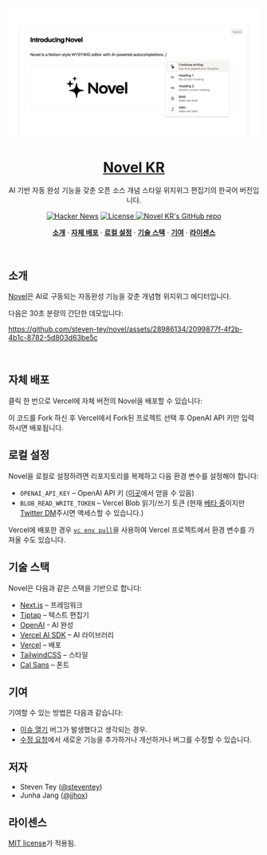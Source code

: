 <a href="https://novel.sh">
  <img alt="Novel is a Notion-style WYSIWYG editor with AI-powered autocompletions." src="/app/opengraph-image.png">
  <h1 align="center">Novel KR</h1>
</a>

<p align="center">
  AI 기반 자동 완성 기능을 갖춘 오픈 소스 개념 스타일 위지위그 편집기의 한국어 버전입니다. 
</p>

<p align="center">
  <a href="https://news.ycombinator.com/item?id=36360789"><img src="https://img.shields.io/badge/Hacker%20News-369-%23FF6600" alt="Hacker News"></a>
  <a href="https://github.com/steven-tey/novel/blob/main/LICENSE">
    <img src="https://img.shields.io/github/license/steven-tey/novel?label=license&logo=github&color=f80&logoColor=fff" alt="License" />
  </a>
    <a href="https://github.com/jjhox/novel-kr"><img src="https://img.shields.io/github/stars/jjhox/novel-kr?style=social" alt="Novel KR's GitHub repo"></a>
</p>

<p align="center">
  <a href="#소개"><strong>소개</strong></a> ·
  <a href="#자체-배포"><strong>자체 배포</strong></a> ·
  <a href="#로컬-설정"><strong>로컬 설정</strong></a> ·
  <a href="#기술-스택"><strong>기술 스택</strong></a> ·
  <a href="#기여"><strong>기여</strong></a> ·
  <a href="#라이센스"><strong>라이센스</strong></a>
</p>
<br/>

## 소개

[Novel](https://novel.sh/)은 AI로 구동되는 자동완성 기능을 갖춘 개념형 위지위그 에디터입니다.

다음은 30초 분량의 간단한 데모입니다:

https://github.com/steven-tey/novel/assets/28986134/2099877f-4f2b-4b1c-8782-5d803d63be5c

<br />

## 자체 배포

클릭 한 번으로 Vercel에 자체 버전의 Novel을 배포할 수 있습니다:

이 코드를 Fork 하신 후 Vercel에서 Fork된 프로젝트 선택 후 OpenAI API 키만 입력하시면 배포됩니다.

## 로컬 설정

Novel을 로컬로 설정하려면 리포지토리를 복제하고 다음 환경 변수를 설정해야 합니다:

- `OPENAI_API_KEY` – OpenAI API 키 ([이곳](https://platform.openai.com/account/api-keys)에서 얻을 수 있음)
- `BLOB_READ_WRITE_TOKEN` – Vercel Blob 읽기/쓰기 토큰 (현재 [베타 중](https://vercel.com/docs/storage/vercel-blob/quickstart#quickstart)이지만 [Twitter DM](https://twitter.com/steventey)주시면 액세스할 수 있습니다.)


Vercel에 배포한 경우 [`vc env pull`](https://vercel.com/docs/cli/env#exporting-development-environment-variables)을 사용하여 Vercel 프로젝트에서 환경 변수를 가져올 수도 있습니다.

## 기술 스택

Novel은 다음과 같은 스택을 기반으로 합니다:

- [Next.js](https://nextjs.org/) – 프레임워크
- [Tiptap](https://tiptap.dev/) – 텍스트 편집기
- [OpenAI](https://openai.com/) - AI 완성
- [Vercel AI SDK](https://sdk.vercel.ai/docs) – AI 라이브러리
- [Vercel](https://vercel.com) – 배포
- [TailwindCSS](https://tailwindcss.com/) – 스타일
- [Cal Sans](https://github.com/calcom/font) – 폰트

## 기여

기여할 수 있는 방법은 다음과 같습니다:

- [이슈 열기](https://github.com/steven-tey/novel/issues) 버그가 발생했다고 생각되는 경우.
- [수정 요청](https://github.com/steven-tey/novel/pull)에서 새로운 기능을 추가하거나 개선하거나 버그를 수정할 수 있습니다.

## 저자

- Steven Tey ([@steventey](https://twitter.com/steventey))
- Junha Jang ([@jjhox](https://junha.me))

## 라이센스

[MIT license](https://github.com/steven-tey/novel/blob/main/LICENSE.md)가 적용됨.
